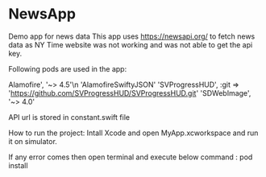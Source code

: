 # NewsApp
Demo app for news data
This app uses https://newsapi.org/ to fetch news data as NY Time website was not working and was not able to get the api key.

Following pods are used in the app:

 Alamofire', '~> 4.5'\n
 'AlamofireSwiftyJSON'
 'SVProgressHUD', :git => 'https://github.com/SVProgressHUD/SVProgressHUD.git'
 'SDWebImage', '~> 4.0'

API url is stored in constant.swift file

How to run the project:
Intall Xcode and open MyApp.xcworkspace and run it on simulator.

If any error comes then open terminal and execute below command : 
pod install
